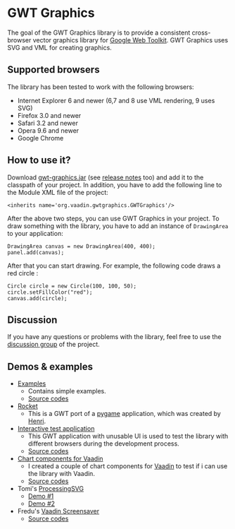 # GWT Graphics #

The goal of the GWT Graphics library is to provide a consistent cross-browser vector graphics library for [Google Web Toolkit](http://code.google.com/webtoolkit/). GWT Graphics uses SVG and VML for creating graphics.

## Supported browsers ##

The library has been tested to work with the following browsers:
  * Internet Explorer 6 and newer (6,7 and 8 use VML rendering, 9 uses SVG)
  * Firefox 3.0 and newer
  * Safari 3.2 and newer
  * Opera 9.6 and newer
  * Google Chrome

## How to use it? ##

Download [gwt-graphics.jar](http://vaadin.com/directory#addon/7) (see [release notes](ReleaseNotes.md) too) and add it to the classpath of your project. In addition, you have to add the following line to the Module XML file of the project:

```
<inherits name='org.vaadin.gwtgraphics.GWTGraphics'/>
```

After the above two steps, you can use GWT Graphics in your project. To draw something with the library, you have to add an instance of `DrawingArea` to your application:
```
DrawingArea canvas = new DrawingArea(400, 400);
panel.add(canvas);
```

After that you can start drawing. For example, the following code draws a red circle :
```
Circle circle = new Circle(100, 100, 50);
circle.setFillColor("red");
canvas.add(circle);
```

## Discussion ##
If you have any questions or problems with the library, feel free to use the [discussion group](http://groups.google.com/group/gwt-graphics) of the project.

## Demos & examples ##
  * [Examples](http://hene.virtuallypreinstalled.com/gwt-graphics-examples/)
    * Contains simple examples.
    * [Source codes](http://dev.vaadin.com/svn/incubator/gwt-graphics-examples/)
  * [Rocket](http://hene.virtuallypreinstalled.com/rocket/)
    * This is a GWT port of a [pygame](http://www.pygame.org/) application, which was created by [Henri](http://www.vaadin.com/hezamu).
  * [Interactive test application](http://hene.virtuallypreinstalled.com/gwt-graphics-test/)
    * This GWT application with unusable UI is used to test the library with different browsers during the development process.
    * [Source codes](http://code.google.com/p/gwt-graphics/source/browse/#hg/src/org/vaadin/gwtgraphics/testapp)
  * [Chart components for Vaadin](http://hene.virtuallypreinstalled.com/Charts)
    * I created a couple of chart components for [Vaadin](http://vaadin.com/) to test if i can use the library with Vaadin.
    * [Source codes](http://dev.vaadin.com/svn/incubator/ChartsWithGWTGraphics/)
  * Tomi's [ProcessingSVG](http://vaadin.com/directory/#addon/55)
    * [Demo #1](http://tomivirtanen.virtuallypreinstalled.com/processingsvg)
    * [Demo #2](http://tomivirtanen.virtuallypreinstalled.com/physics/physicssvg)
  * Fredu's [Vaadin Screensaver](http://vaadin.com/directory/#addon/31)
    * [Source codes](http://dev.vaadin.com/browser/contrib/Screensaver)